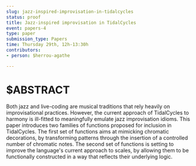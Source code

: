 ```yaml
---
slug: jazz-inspired-improvisation-in-tidalcycles
status: proof
title: Jazz-inspired improvisation in TidalCycles
event: papers-4
type: paper
submission_type: Papers
time: Thursday 29th, 12h-13:30h
contributors:
- person: $herrou-agathe

---
```


# $ABSTRACT

Both jazz and live-coding are musical traditions that rely heavily on improvisational practices. However, the current approach of TidalCycles to harmony is ill-fitted to meaningfully emulate jazz improvisation idioms. This paper introduces two families of functions proposed for inclusion in TidalCycles. The first set of functions aims at mimicking chromatic decorations, by transforming patterns through the insertion of a controlled number of chromatic notes. The second set of functions is setting to improve the language's current approach to scales, by allowing them to be functionally constructed in a way that reflects their underlying logic.

